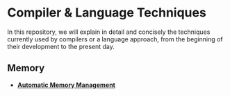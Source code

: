 # Compiler & Language Techniques

In this repository, we will explain in detail and concisely the techniques currently used by compilers or a language approach, from the beginning of their development to the present day.

## Memory

- **[Automatic Memory Management](https://github.com/thrushlang/Techniques/blob/main/Memory/AMM.md)**
